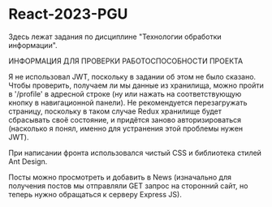 # React-2023-PGU
Здесь лежат задания по дисциплине "Технологии обработки информации".

ИНФОРМАЦИЯ ДЛЯ ПРОВЕРКИ РАБОТОСПОСОБНОСТИ ПРОЕКТА

Я не использовал JWT, поскольку в задании об этом не было сказано. Чтобы проверить, получаем ли мы данные из хранилища, можно пройти в '/profile' в адресной строке (ну или нажать на соответствующую кнопку в навигационной панели). Не рекомендуется перезагружать страницу, поскольку в таком случае Redux хранилище будет сбрасывать своё состояние, и придётся заново авторизироваться (насколько я понял, именно для устранения этой проблемы нужен JWT).

При написании фронта использовался чистый CSS и библиотека стилей Ant Design.

Посты можно просмотреть и добавить в News (изначально для получения постов мы отправляли GET запрос на сторонний сайт, но теперь нужно обращаться к серверу Express JS).
